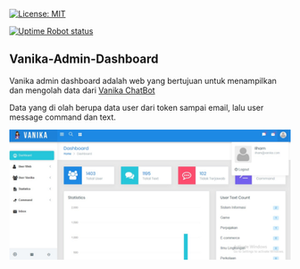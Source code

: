[![License: MIT](https://img.shields.io/badge/License-MIT-yellow.svg)](https://github.com/IlhamriSKY/Vanika-Admin-Dashboard/blob/master/LICENSE)

[![Uptime Robot status](https://img.shields.io/uptimerobot/status/m779426128-6b6e81ed8dc987db17d4cad2.svg)](https://stats.uptimerobot.com/1YoEKsMA9D)

## Vanika-Admin-Dashboard
Vanika admin dashboard adalah web yang bertujuan untuk menampilkan dan mengolah data dari [Vanika ChatBot](https://github.com/IlhamriSKY/vanika-chatbot-line)

Data yang di olah berupa data user dari token sampai email, lalu user message command dan text.

<img src="dashboard.jpg">
